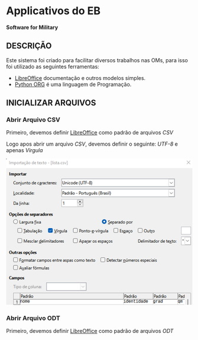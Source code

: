 # Applicativos do EB
**Software for Military**

## DESCRIÇÃO

Este sistema foi criado para facilitar diversos trabalhos nas OMs, para isso foi utilizado as seguintes ferramentas:

* [LibreOffice](https://pt-br.libreoffice.org/baixe-ja/libreoffice-novo/) documentação e outros modelos simples.
* [Python ORG](https://www.python.org/downloads/) é uma linguagem de Programação.

## INICIALIZAR ARQUIVOS 

### Abrir Arquivo CSV

Primeiro, devemos definir [LibreOffice](https://pt-br.libreoffice.org/baixe-ja/libreoffice-novo/) como padrão de arquivos *CSV*

Logo apos abrir um arquivo *CSV*, devemos definir o seguinte: *UTF-8* e apenas *Virgula*

![ScreenShot](https://github.com/teofanesp12/appeb/blob/main/doc/iniciar/libreoffice_open_csv.png?raw=true)

### Abrir Arquivo ODT

Primeiro, devemos definir [LibreOffice](https://pt-br.libreoffice.org/baixe-ja/libreoffice-novo/) como padrão de arquivos *ODT*
